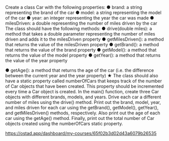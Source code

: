 Create a class Car with the following properties:
● brand: a string representing the brand of the car
● model: a string representing the model of the car
● year: an integer representing the year the car was made
● milesDriven: a double representing the number of miles driven by the car
The class should have the following methods:
● drive(double miles): a method that takes a double parameter representing the
number of miles driven and adds it to the milesDriven property
● getMilesDriven(): a method that returns the value of the milesDriven property
● getBrand(): a method that returns the value of the brand property
● getModel(): a method that returns the value of the model property
● getYear(): a method that returns the value of the year property





● getAge(): a method that returns the age of the car (i.e. the difference between the
current year and the year property)
★ The class should also have a static property called numberOfCars that keeps track
of the number of Car objects that have been created. This property should be
incremented every time a Car object is created.
In the main() function, create three Car objects with different brands, models, and years.
Drive each car a different number of miles using the drive() method.
Print out the brand, model, year, and miles driven for each car using the
getBrand(), getModel(), getYear(), and getMilesDriven() methods, respectively.
Also print out the age of each car using the getAge() method.
Finally, print out the total number of Car objects created using the numberOfCars static
property.

https://ostad.app/dashboard/my-courses/65f02b3d02d43a6079b26535 
